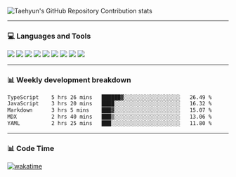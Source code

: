 ![Taehyun's GitHub Repository Contribution stats](https://github-contributor-stats.vercel.app/api?username=shfshanyue&combine_all_yearly_contributions=tru&hide=S,A,A%2B,B,B%2B)

<hr>

### 💻 Languages and Tools

<code><a href="https://www.postgresql.org/"><img src="https://api.iconify.design/logos:postgresql.svg" /></a></code>
<code><a href="https://www.python.org/"><img src="https://api.iconify.design/logos:python.svg" /></a></code>
<code><a href="https://fastapi.tiangolo.com/"><img src="https://api.iconify.design/logos:fastapi-icon.svg" /></a></code>
<code><a href="https://graphql.org/"><img src="https://api.iconify.design/skill-icons:graphql-light.svg" /></a></code>
<code><a href="https://nodejs.org/en"><img src="https://api.iconify.design/skill-icons:nodejs-light.svg" /></a></code>
<code><a href="https://www.typescriptlang.org/"><img src="https://api.iconify.design/logos:typescript-icon.svg" /></a></code>
<code><a href="https://react.dev"><img src="https://api.iconify.design/logos:react.svg" /></a></code>
<code><a href="https://github.com/vuejs/core"><img src="https://api.iconify.design/logos:vue.svg" /></a></code> 
<code><a href="https://www.docker.com/"><img src="https://api.iconify.design/logos:docker-icon.svg" /></a></code> 

<hr>

### 📊 Weekly development breakdown

<!--START_SECTION:waka-->

```txt
TypeScript    5 hrs 26 mins   ██████▓░░░░░░░░░░░░░░░░░░   26.49 %
JavaScript    3 hrs 20 mins   ████░░░░░░░░░░░░░░░░░░░░░   16.32 %
Markdown      3 hrs 5 mins    ███▓░░░░░░░░░░░░░░░░░░░░░   15.07 %
MDX           2 hrs 40 mins   ███▒░░░░░░░░░░░░░░░░░░░░░   13.06 %
YAML          2 hrs 25 mins   ███░░░░░░░░░░░░░░░░░░░░░░   11.80 %
```

<!--END_SECTION:waka-->

<hr>

### 📊 Code Time

[![wakatime](https://wakatime.com/badge/user/e0c364e2-4fdb-42db-a513-0d5ed460a900.svg)](https://wakatime.com/@e0c364e2-4fdb-42db-a513-0d5ed460a900)
